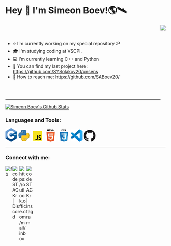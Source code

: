 <h1> Hey 👋 I'm Simeon Boev!🌎🛰️</h1> 


<img align = "right" height = "250px" src = "https://c.tenor.com/DBqjevyA2o4AAAAd/bongo-cat-codes.gif">

<br>
<br>

- ⭐ I’m currently working on my special repository :P
- 🎓 I'm studying coding at VSCPI.
- 💻 I’m currently learning C++ and Python
- 🔭 You can find my last project here: https://github.com/SYSolakov20/onsens <!-- Im very proud of it LOL... -->
- 📡 How to reach me: https://github.com/SABoev20/ <!-- just kidding :P -->
<!-- And I love trolling people and leaving eastereggs -->

<br>
<br>

<hr>
  
  <a href="https://github.com/saboev20/github-readme-stats"><img alt="Simeon Boev's Github Stats" src="https://github-readme-stats.vercel.app/api?username=saboev20&show_icons=true&count_private=true&theme=react&hide_border=true&bg_color=0D1117" /></a>
<br>
 ### Languages and Tools:


<code><img alt="CPP" width="36px" src="https://github.com/SABoev20/SABoev20/blob/main/306px-ISO_C%2B%2B_Logo.svg.png" ></code>
<code><img alt="PY" width="37px" src="https://github.com/SABoev20/SABoev20/blob/main/267_Python-512.webp" ></code>
<code><img alt="JS" width="39px" src="https://github.com/SABoev20/SABoev20/blob/main/JS%20icon.png" ></code>
<code><img alt="HTML5" width="37px" src="https://raw.githubusercontent.com/github/explore/80688e429a7d4ef2fca1e82350fe8e3517d3494d/topics/html/html.png" ></code>
<code><img alt="CSS3" width="37px" src="https://raw.githubusercontent.com/github/explore/80688e429a7d4ef2fca1e82350fe8e3517d3494d/topics/css/css.png" ></code>
<code><img alt="Visual Studio Code" width="37px" src="https://raw.githubusercontent.com/github/explore/80688e429a7d4ef2fca1e82350fe8e3517d3494d/topics/visual-studio-code/visual-studio-code.png"></code>
<code><img  alt="GitHub" width="36px" src="https://raw.githubusercontent.com/github/explore/78df643247d429f6cc873026c0622819ad797942/topics/github/github.png" ></code>
  
 <hr>


  ### Connect with me:
<p align = "left">
<a href ="http://www.youtube.com" ><img align="left" alt="fb" width="22px" src="https://cdn.jsdelivr.net/npm/simple-icons@v3/icons/youtube.svg" /><a/>
<a href ="https://discord.com/"><img align="left" alt="codeSTACKr | Discord" width="22px" src="https://i.pinimg.com/564x/bf/89/ed/bf89ed13a7aa79123efbb9d81cc9113e.jpg" /><a/>
<img align="left" alt="https://outlook.office.com/mail/inbox" width="22px" src="https://cdn.jsdelivr.net/npm/simple-icons@v3/icons/twitter.svg" />
<img align="left" alt="codeSTACKr | Instagram" width="22px" src="https://cdn.jsdelivr.net/npm/simple-icons@v3/icons/instagram.svg" />
 </p>
<br>
 
